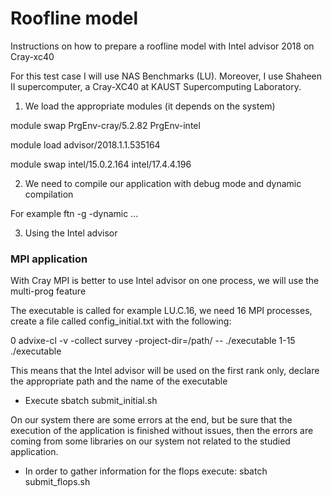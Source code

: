 # Roofline model
Instructions on how to prepare a roofline model with Intel advisor 2018 on Cray-xc40

For this test case I will use NAS Benchmarks (LU). Moreover, I use Shaheen II supercomputer, a Cray-XC40 at KAUST Supercomputing Laboratory.

1. We load the appropriate modules (it depends on the system) 

module swap PrgEnv-cray/5.2.82 PrgEnv-intel

module load advisor/2018.1.1.535164 

module swap intel/15.0.2.164 intel/17.4.4.196

2. We need to compile our application with debug mode and dynamic compilation

For example 
ftn -g -dynamic ...

3. Using the Intel advisor

### MPI application

With Cray MPI is better to use Intel advisor on one process, we will use the multi-prog feature

The executable is called for example LU.C.16, we need 16 MPI processes, create a file called config_initial.txt with the following:


0 advixe-cl -v -collect survey -project-dir=/path/ -- ./executable
1-15 ./executable

This means that the Intel advisor will be used on the first rank only, declare the appropriate path and the name of the executable

* Execute sbatch submit_initial.sh

On our system there are some errors at the end, but be sure that the execution of the application is finished without issues, then the errors are coming from some libraries on our system not related to the studied application.

* In order to gather information for the flops execute:
sbatch submit_flops.sh





